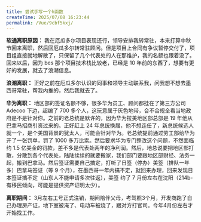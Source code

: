 ```yaml
---
title: 尝试手写一个h函数
createTime: 2025/07/08 16:23:44
permalink: /Vue/9cbf5kxj/
---
```


**软通离职原因：** 我在厄瓜多尔项目表现还行，领导安排我转常驻，本来打算中秋节回来离职，然后回厄瓜多尔转常驻顾问。但是项目上合同有争议暂停交付了，项目组直接就地解散了，只保留了几个代表处的人在那维护，我的名额也跟着没了。回来以后，因为 bes 那个项目技术栈比较老，已经是 10 年前的东西了，想要有更好的发展，就去了浪潮信息。

**浪潮离职：** 正好之前在厄瓜多尔认识的同事和领导主动联系我，问我想不想去墨西哥常驻，帮我内推的，然后我就去了。

**华为离职：** 地区部的签证名额不够，很多华为员工、顾问都挂在了第三方公司 Adecoo 下边，超编了 700 多个人，这玩意属于灰色地带，合不合规全看当地政府是不是针对你。之前的老总统是默许的，因为华为拉美地区部总部是 19 年他从巴拿马招商引资过来的。正好赶上 24 年总统换届，他不想连任了，新总统候选人就一个，是个美国背景的犹太人，可能会针对华为。老总统提前通过劳工部给华为开了一张罚单，罚了 1000 多万比索。然后要求华为专门整改这个问题，不然面临 约 1.5 亿美金的罚款，差不多是代表处两年的净利润。然后，地总说要把地区部打散，分散到各个代表处，陆陆续续的就要搬家，我们部门要跟地区部财经、法务一起，搬到巴拿马。然后签证需要自己搞定，打听了日签（停办）美签（排队一年多）巴拿马签证（等 9 个月），在墨西哥一年内搞不定，就回来办理，回来发现日本签证搞不定（山东人不能申请多次往返），美签 约了 7 月份左右在沈阳（214b-有移民倾向，可能是提供资产证明太少）。

**离职期间：** 3月左右工号正式注销，期间陪伴父母，考驾照3个月，开发商跑了自己办理房产证，地下室被淹了、电动车被烧了，跟对方打官司。今年4月份左右才开始找工作。
